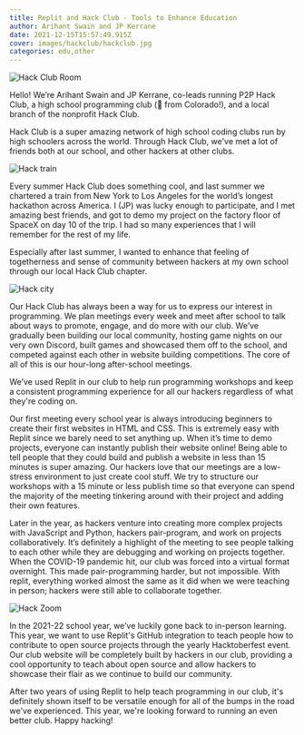 ```yaml
---
title: Replit and Hack Club - Tools to Enhance Education
author: Arihant Swain and JP Kerrane
date: 2021-12-15T15:57:49.915Z
cover: images/hackclub/hackclub.jpg
categories: edu,other
---
```


![Hack Club Room](https://blog.replit.com/images/hackclub/hackclub.jpg)

Hello! We’re Arihant Swain and JP Kerrane, co-leads running P2P Hack Club, a high school programming club (👋 from Colorado!), and a local branch of the nonprofit Hack Club.

Hack Club is a super amazing network of high school coding clubs run by high schoolers across the world. Through Hack Club, we've met a lot of friends both at our school, and other hackers at other clubs.

![Hack train](https://blog.replit.com/images/hackclub/hacktrain.jpg)

Every summer Hack Club does something cool, and last summer we chartered a train from New York to Los Angeles for the world’s longest hackathon across America. I (JP) was lucky enough to participate, and I met amazing best friends, and got to demo my project on the factory floor of SpaceX on day 10 of the trip. I had so many experiences that I will remember for the rest of my life.

Especially after last summer, I wanted to enhance that feeling of togetherness and sense of community between hackers at my own school through our local Hack Club chapter.

![Hack city](https://blog.replit.com/images/hackclub/hackcity.jpg)

Our Hack Club has always been a way for us to express our interest in programming. We plan meetings every week and meet after school to talk about ways to promote, engage, and do more with our club. We’ve gradually been building our local community, hosting game nights on our very own Discord, built games and showcased them off to the school, and competed against each other in website building competitions. The core of all of this is our hour-long after-school meetings.

We’ve used Replit in our club to help run programming workshops and keep a consistent programming experience for all our hackers regardless of what they're coding on.

Our first meeting every school year is always introducing beginners to create their first websites in HTML and CSS. This is extremely easy with Replit since we barely need to set anything up. When it’s time to demo projects, everyone can instantly publish their website online! Being able to tell people that they could build and publish a website in less than 15 minutes is super amazing. Our hackers love that our meetings are a low-stress environment to just create cool stuff. We try to structure our workshops with a 15 minute or less publish time so that everyone can spend the majority of the meeting tinkering around with their project and adding their own features.

Later in the year, as hackers venture into creating more complex projects with JavaScript and Python, hackers pair-program, and work on projects collaboratively. It’s definitely a highlight of the meeting to see people talking to each other while they are debugging and working on projects together. When the COVID-19 pandemic hit, our club was forced into a virtual format overnight. This made pair-programming harder, but not impossible. With replit, everything worked almost the same as it did when we were teaching in person; hackers were still able to collaborate together.

![Hack Zoom](https://blog.replit.com/images/hackclub/hackzoom.png)

In the 2021-22 school year, we’ve luckily gone back to in-person learning. This year, we want to use Replit's GitHub integration to teach people how to contribute to open source projects through the yearly Hacktoberfest event. Our club website will be completely built by hackers in our club, providing a cool opportunity to teach about open source and allow hackers to showcase their flair as we continue to build our community.

After two years of using Replit to help teach programming in our club, it's definitely shown itself to be versatile enough for all of the bumps in the road we've experienced. This year, we're looking forward to running an even better club. Happy hacking!
